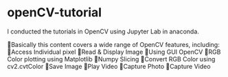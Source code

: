 # openCV-tutorial
I conducted the tutorials in OpenCV using Jupyter Lab in anaconda.

🐾Basically this content covers a wide range of OpenCV features, including:
   🔮Access Individual pixel
   🔮Read & Display Image
   🔮Using GUI OpenCV
   🔮RGB Color plotting using Matplotlib
   🔮Numpy Slicing
   🔮Convert RGB Color using cv2.cvtColor
   🔮Save Image
   🔮Play Video
   🔮Capture Photo
   🔮Capture Video
